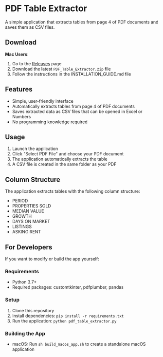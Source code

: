 # PDF Table Extractor

A simple application that extracts tables from page 4 of PDF documents and saves them as CSV files.

## Download

**Mac Users**: 
1. Go to the [Releases](../../releases) page
2. Download the latest `PDF_Table_Extractor.zip` file
3. Follow the instructions in the INSTALLATION_GUIDE.md file

## Features

- Simple, user-friendly interface
- Automatically extracts tables from page 4 of PDF documents
- Saves extracted data as CSV files that can be opened in Excel or Numbers
- No programming knowledge required

## Usage

1. Launch the application
2. Click "Select PDF File" and choose your PDF document
3. The application automatically extracts the table
4. A CSV file is created in the same folder as your PDF

## Column Structure

The application extracts tables with the following column structure:

- PERIOD
- PROPERTIES SOLD
- MEDIAN VALUE
- GROWTH
- DAYS ON MARKET
- LISTINGS
- ASKING RENT

## For Developers

If you want to modify or build the app yourself:

### Requirements
- Python 3.7+
- Required packages: customtkinter, pdfplumber, pandas

### Setup
1. Clone this repository
2. Install dependencies: `pip install -r requirements.txt`
3. Run the application: `python pdf_table_extractor.py`

### Building the App
- macOS: Run `sh build_macos_app.sh` to create a standalone macOS application